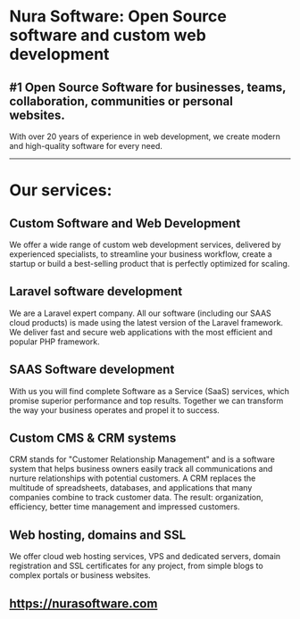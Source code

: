 # Nura Software: Open Source software and custom web development 

## #1 Open Source Software for businesses, teams, collaboration, communities or personal websites.

With over 20 years of experience in web development, we create modern and high-quality software for every need.

_____

# Our services:

## Custom Software and Web Development
We offer a wide range of custom web development services, delivered by experienced specialists, to streamline your business workflow, create a startup or build a best-selling product that is perfectly optimized for scaling.

## Laravel software development
We are a Laravel expert company. All our software (including our SAAS cloud products) is made using the latest version of the Laravel framework. We deliver fast and secure web applications with the most efficient and popular PHP framework.

## SAAS Software development
With us you will find complete Software as a Service (SaaS) services, which promise superior performance and top results. Together we can transform the way your business operates and propel it to success.

## Custom CMS & CRM systems
CRM stands for "Customer Relationship Management" and is a software system that helps business owners easily track all communications and nurture relationships with potential customers. A CRM replaces the multitude of spreadsheets, databases, and applications that many companies combine to track customer data. The result: organization, efficiency, better time management and impressed customers.

## Web hosting, domains and SSL
We offer cloud web hosting services, VPS and dedicated servers, domain registration and SSL certificates for any project, from simple blogs to complex portals or business websites.

## https://nurasoftware.com
